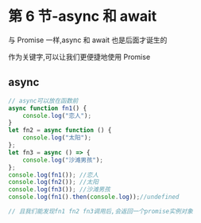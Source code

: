 # 第 6 节-async 和 await

与 Promise 一样,async 和 await 也是后面才诞生的

作为关键字,可以让我们更便捷地使用 Promise

## async

```javascript
// async可以放在函数前
async function fn1() {
    console.log("恋人");
}
let fn2 = async function () {
    console.log("太阳");
};
let fn3 = async () => {
    console.log("沙滩男孩");
};
console.log(fn1()); //恋人
console.log(fn2()); //太阳
console.log(fn3()); //沙滩男孩
console.log(fn1().then(console.log));//undefined

// 且我们能发现fn1 fn2 fn3调用后,会返回一个promise实例对象
```
